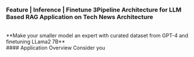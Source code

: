 ### Feature | Inference | Finetune 3Pipeline Architecture for LLM Based RAG Application on Tech News Architecture
<br>
**Make your smaller model an expert with curated dataset from GPT-4 and finetuning LLama2 7B**
<br>
#### Application Overview
Consider you
